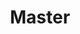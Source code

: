 ---
title: "Master"
type: wordlist
layout: wordlist
outputs:
    - html
    - json

tier: 1
term: "master"
related_terms:
    - N/A
definition: "In computing, A “master” often refers to the original or main version of an entity."
use_context: "N/A"
recommendation: "Adopt immediately."
recommended_replacements:
    - main 
    - original 
    - source
    - control plane
unsuitable_replacements:
    - N/A
rationale: |
    While master in and of itself is potentially neutral, the propensity in which it is associated with the term slave in computing makes master on its own guilty by association. Though it is used as a standalone, it's impossible to remove the association with command and control entirely, and thus we recommend moving away from even singular use.
status: | 
    Nill
supporting_content: | 
    * [github/renaming](https://github.com/github/renaming)

---